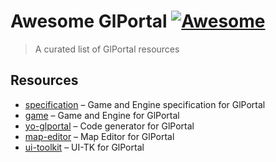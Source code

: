 # Awesome GlPortal [![Awesome](https://cdn.rawgit.com/sindresorhus/awesome/d7305f38d29fed78fa85652e3a63e154dd8e8829/media/badge.svg)](https://github.com/sindresorhus/awesome)

> A curated list of GlPortal resources

## Resources
- [specification](https://github.com/GlPortal/specification) – Game and Engine specification for GlPortal
- [game](https://github.com/GlPortal/glPortal) – Game and Engine for GlPortal
- [yo-glportal](https://github.com/GlPortal/yo-glportal) – Code generator for GlPortal
- [map-editor](https://github.com/GlPortal/map_editor) – Map Editor for GlPortal
- [ui-toolkit](https://github.com/GlPortal/gwen) – UI-TK for GlPortal
